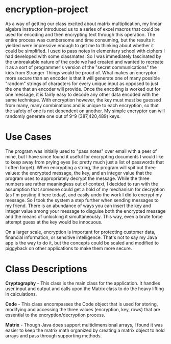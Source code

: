 # encryption-project
As a way of getting our class excited about matrix multiplication, my linear algebra instructor introduced us to a series of excel macros that could be used for encoding and then encrypting text through this operation. The entire process was cumbersome and time consuming, but the results it yielded were impressive enough to get me to thinking about whether it could be simplified. I used to pass notes in elementary school with ciphers I had developed with some classmates. So I was immediately fascinated by the unbreakable nature of the code we had created and wanted to recreate it as a sort of programmer's version of the "secret communications" the kids from Stranger Things would be proud of. What makes an encryptor more secure than an encoder is that it will generate one of many possible "random" strings of characters for every unique input as opposed to just the one that an encoder will provide. Once the encoding is worked out for one message, it is fairly easy to decode any other data encoded with the same technique. With encryption however, the key must must be guessed from many, many combinations and is unique to each encryption, so that the safety of one is not dependent on another. My simple encryptor can will randomly generate one out of 9^9 (387,420,489) keys. 

# Use Cases
The program was initially used to "pass notes" over email with a peer of mine, but I have since found it useful for encrypting documents I would like to keep away from prying eyes (ie: pretty much just a list of passwords that I often forget). When encrypting a string, the program will spit out three values: the encrypted message, the key, and an integer value that the program uses to appropriately decrypt the message. While the three numbers are rather meaningless out of context, I decided to run with the assumption that someone could get a hold of my mechanism for decryption (as I'm posting it here today), and easily undo the work I did to encrypt my message. So I took the system a step further when sending messages to my friend. There is an abundance of ways you can insert the key and integer value among your message to disguise both the encrypted message and the means of unlocking it simultaneously. This way, even a brute force attempt guess at the key would be innocuous.

On a larger scale, encryption is important for protecting customer data, financial information, or sensitive intelligence. That's not to say my Java app is the way to do it, but the concepts could be scaled and modified to piggyback on other applications to make them more secure.  

# Class Descriptions
**Cryptography** -
This class is the main class for the application. It handles user input and output and calls upon the Matrix class to do the heavy lifting in calculations. 

**Code** - 
This class encompasses the Code object that is used for storing, modifying and accessing the three values (encryption, key, rows) that are essential to the encryption/decryption process.

**Matrix** -
Though Java does support multidimensional arrays, I found it was easier to keep the matrix math organized by creating a matrix object to hold arrays and pass through supporting methods. 
